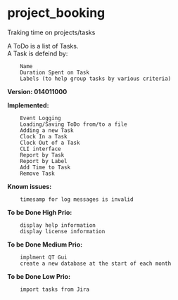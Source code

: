 # project_booking
Traking time on projects/tasks

A ToDo is a list of Tasks.  
A Task is defeind by:
```
    Name
    Duration Spent on Task
    Labels (to help group tasks by various criteria)
```  

**Version: 014011000**

**Implemented:**
```
    Event Logging
    Loading/Saving ToDo from/to a file
    Adding a new Task
    Clock In a Task
    Clock Out of a Task
    CLI interface
    Report by Task
    Report by Label
    Add Time to Task
    Remove Task
```

**Known issues:**
```
    timesamp for log messages is invalid
```

**To be Done High Prio:**
```
    display help information
    display license information
```  
  
**To be Done Medium Prio:**
```
    implment QT Gui
    create a new database at the start of each month
``` 
  
**To be Done Low Prio:**
```
    import tasks from Jira
```  

  
